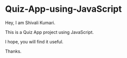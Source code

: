 # Quiz-App-using-JavaScript
Hey, I am Shivali Kumari.

This is a Quiz App project using JavaScript.

I hope, you will find it useful.

Thanks.
